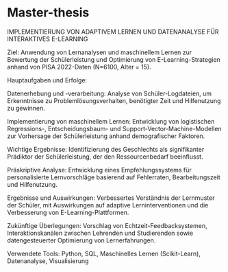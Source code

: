 # Master-thesis
IMPLEMENTIERUNG VON ADAPTIVEM LERNEN UND DATENANALYSE FÜR INTERAKTIVES E-LEARNING

Ziel: Anwendung von Lernanalysen und maschinellem Lernen zur Bewertung der Schülerleistung und Optimierung von E-Learning-Strategien anhand von PISA 2022-Daten (N=6100, Alter = 15).

Hauptaufgaben und Erfolge:

Datenerhebung und -verarbeitung: Analyse von Schüler-Logdateien, um Erkenntnisse zu Problemlösungsverhalten, benötigter Zeit und Hilfenutzung zu gewinnen.

Implementierung von maschinellem Lernen: Entwicklung von logistischen Regressions-, Entscheidungsbaum- und Support-Vector-Machine-Modellen zur Vorhersage der Schülerleistung anhand demografischer Faktoren.

Wichtige Ergebnisse: Identifizierung des Geschlechts als signifikanter Prädiktor der Schülerleistung, der den Ressourcenbedarf beeinflusst.

Präskriptive Analyse: Entwicklung eines Empfehlungssystems für personalisierte Lernvorschläge basierend auf Fehlerraten, Bearbeitungszeit und Hilfenutzung.

Ergebnisse und Auswirkungen: Verbessertes Verständnis der Lernmuster der Schüler, mit Auswirkungen auf adaptive Lerninterventionen und die Verbesserung von E-Learning-Plattformen.

Zukünftige Überlegungen: Vorschlag von Echtzeit-Feedbacksystemen, Interaktionskanälen zwischen Lehrenden und Studierenden sowie datengesteuerter Optimierung von Lernerfahrungen.

Verwendete Tools: Python, SQL, Maschinelles Lernen (Scikit-Learn), Datenanalyse, Visualisierung
